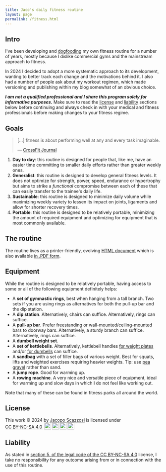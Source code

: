 ```yaml
---
title: Jaco's daily fitness routine
layout: page
permalink: /fitness.html
---
```


## Intro

I've been developing and [dogfooding][i1] my own fitness routine for a number
of years, mostly because I dislike commercial gyms and the mainstream approach
to fitness.

In 2024 I decided to adopt a more systematic approach to its development,
wanting to better track each change and the motivations behind it. I also had
a number of people ask about my workout regimen, which made versioning and
publishing within my blog somewhat of an obvious choice.

**_I am not a qualified professional and I share this program solely for
informative purposes._** Make sure to read the [license][i2] and [liability][i3]
sections below before continuing and always check in with your medical and
fitness professionals before making changes to your fitness regime.

[i1]: https://en.wikipedia.org/wiki/Eating_your_own_dog_food
[i2]: #license
[i3]: #liability

## Goals

> [...] fitness is about performing well at any and every task imaginable.
>
> &mdash; [CrossFit Journal][g1]

1. **Day to day**: this routine is designed for people that, like me, have an
   easier time committing to smaller daily efforts rather than greater weekly
   ones.
2. **Generalist**: this routine is designed to develop general fitness levels.
   It does not optimize for strength, power, speed, endurance or hypertrophy
   but aims to strike a _functional_ compromise between each of these that can
   easily transfer to the trainee's daily life.
3. **Sustainable**: this routine is designed to minimize daily volume while
   maximizing weekly variety to lessen its impact on joints, ligaments and 
   allow for shorter recovery times.
4. **Portable**: this routine is designed to be relatively portable, minimizing
   the amount of required equipment and optimizing for equipment that is most 
   commonly available.

[g1]: https://journal.crossfit.com/article/what-is-fitness

## The routine

The routine lives as a printer-friendly, evolving [HTML document][r4] which
is also available [in .PDF form][r5].

[r4]: ./fitness-routine/html/jaco-s-daily-fitness-routine.html
[r5]: ./fitness-routine/pdfs/jaco-s-daily-fitness-routine-20241029.pdf

## Equipment

While the routine is designed to be relatively portable, having access to some
or all of the following equipment definitely helps:

- A **set of gymnastic rings**, best when hanging from a tall branch. Two sets
  if you are using rings as alternatives for both the pull-up bar and the dip
  station.
- A **dip station**. Alternatively, chairs can suffice. Alternatively, rings
  can suffice.
- A **pull-up bar**. Prefer freestanding or wall-mounted/ceiling-mounted bars
  to doorway bars. Alternatively, a sturdy branch can suffice. Alternatively, 
  rings can suffice.
- A **dumbell weight set**.
- A **set of kettlebells**. Alternatively, kettlebell handles
  [for weight plates][e1] and/or [for dumbells][e2] can suffice.
- A **sandbag** with a set of filler bags of various weight. Best for squats,
  lifts and weighted exercises requiring heavier weights. Tip: use [pea gravel][e3] rather than sand. 
- A **jump rope**. Good for warming up.
- A **rowing machine**. A very nice and versatile piece of equipment, ideal for
  warming up and slow days in which I do not feel like working out.
  
Note that many of these can be found in fitness parks all around the world.

[e1]: https://duckduckgo.com/?q=kettlebell+handle+for+dumbell&iax=images&ia=images
[e2]: https://duckduckgo.com/?q=kettlebell+handle+for+plates&iax=images&ia=images
[e3]: https://duckduckgo.com/?q=pea+gravel&iax=images&ia=images

## License

<p xmlns:cc="http://creativecommons.org/ns#" xmlns:dct="http://purl.org/dc/terms/">This work © 2024 by <a rel="cc:attributionURL dct:creator" property="cc:attributionName" href="https://treesandrobots.com">Jacopo Scazzosi</a> is licensed under <a href="https://creativecommons.org/licenses/by-nc-sa/4.0/?ref=chooser-v1" target="_blank" rel="license noopener noreferrer" style="display:inline-block;">CC BY-NC-SA 4.0 <img style="height:22px!important;margin-left:3px;vertical-align:text-bottom;" src="https://mirrors.creativecommons.org/presskit/icons/cc.svg?ref=chooser-v1" alt=""><img style="height:22px!important;margin-left:3px;vertical-align:text-bottom;" src="https://mirrors.creativecommons.org/presskit/icons/by.svg?ref=chooser-v1" alt=""><img style="height:22px!important;margin-left:3px;vertical-align:text-bottom;" src="https://mirrors.creativecommons.org/presskit/icons/nc.svg?ref=chooser-v1" alt=""><img style="height:22px!important;margin-left:3px;vertical-align:text-bottom;" src="https://mirrors.creativecommons.org/presskit/icons/sa.svg?ref=chooser-v1" alt=""></a></p>

## Liability

As stated in [section 5. of the legal code of the CC BY-NC-SA 4.0][lb1]
license, I take no responsibility for any outcome arising from or in connection
with the use of this routine.

[lb1]: https://creativecommons.org/licenses/by-nc-sa/4.0/legalcode#s5
